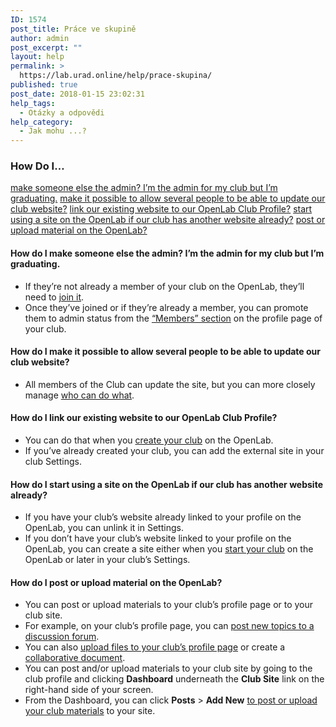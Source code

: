 ```yaml
---
ID: 1574
post_title: Práce ve skupině
author: admin
post_excerpt: ""
layout: help
permalink: >
  https://lab.urad.online/help/prace-skupina/
published: true
post_date: 2018-01-15 23:02:31
help_tags:
  - Otázky a odpovědi
help_category:
  - Jak mohu ...?
---
```

<h3>How Do I…</h3>
<a href="https://lab.urad.online/help/work-in-a-club/#changeadmins">make someone else the admin? I’m the admin for my club but I’m graduating.</a>
<a href="https://lab.urad.online/help/work-in-a-club/#multipleadmins">make it possible to allow several people to be able to update our club website?</a>
<a href="https://lab.urad.online/help/work-in-a-club/#linksite">link our existing website to our OpenLab Club Profile?</a>
<a href="https://lab.urad.online/help/work-in-a-club/#newsite">start using a site on the OpenLab if our club has another website already?</a>
<a href="https://lab.urad.online/help/work-in-a-club/#post">post or upload material on the OpenLab?</a><a name="changeadmins"></a>
<h4>How do I make someone else the admin? I’m the admin for my club but I’m graduating.</h4>
<ul>
 	<li>If they’re not already a member of your club on the OpenLab, they’ll need to <a href="https://lab.urad.online/help/joining-a-club/">join it</a>.<a name="change2project"></a></li>
 	<li>Once they’ve joined or if they’re already a member, you can promote them to admin status from the <a href="https://lab.urad.online/help/managing-membership-of-a-course-project-or-club-2/">“Members” section</a> on the profile page of your club.<a name="multipleadmins"></a></li>
</ul>
<h4>How do I make it possible to allow several people to be able to update our club website?</h4>
<ul>
 	<li>All members of the Club can update the site, but you can more closely manage <a href="https://lab.urad.online/help/managing-users-on-your-site/">who can do what</a>.<a name="linksite"></a></li>
</ul>
<h4>How do I link our existing website to our OpenLab Club Profile?</h4>
<ul>
 	<li>You can do that when you <a href="https://lab.urad.online/help/who-can-build-a-site/">create your club</a> on the OpenLab.<a name="newsite"></a></li>
 	<li>If you’ve already created your club, you can add the external site in your club Settings.<a name="linksite"></a></li>
</ul>
<h4>How do I start using a site on the OpenLab if our club has another website already?</h4>
<ul>
 	<li>If you have your club’s website already linked to your profile on the OpenLab, you can unlink it in Settings.</li>
 	<li>If you don’t have your club’s website linked to your profile on the OpenLab, you can create a site either when you <a href="https://lab.urad.online/help/what-is-a-site-on-a-course-project-or-club/">start your club</a> on the OpenLab or later in your club’s Settings.<a name="post"></a></li>
</ul>
<h4>How do I post or upload material on the OpenLab?</h4>
<ul>
 	<li>You can post or upload materials to your club’s profile page or to your club site.</li>
 	<li>For example, on your club’s profile page, you can <a href="https://lab.urad.online/help/discussion-forums/">post new topics to a discussion forum</a>.</li>
 	<li>You can also <a href="https://lab.urad.online/help/using-files/">upload files to your club’s profile page</a> or create a <a href="https://lab.urad.online/help/using-docs/">collaborative document</a>.</li>
 	<li>You can post and/or upload materials to your club site by going to the club profile and clicking <strong>Dashboard</strong> underneath the <strong>Club Site</strong> link on the right-hand side of your screen.</li>
 	<li>From the Dashboard, you can click <strong>Posts</strong> &gt; <strong>Add New</strong> <a href="https://lab.urad.online/help/writing-a-post/">to post or upload your club materials</a> to your site.</li>
</ul>